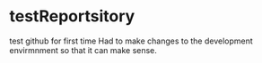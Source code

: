 # testReportsitory
test github for first time
Had to make changes to the development envirmnment so that it can make sense. 
